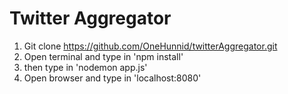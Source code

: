 # Twitter Aggregator

1) Git clone https://github.com/OneHunnid/twitterAggregator.git
2) Open terminal and type in 'npm install'
3) then type in 'nodemon app.js'
4) Open browser and type in 'localhost:8080'